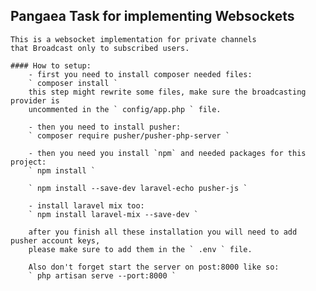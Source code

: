 ## Pangaea Task for implementing Websockets
	This is a websocket implementation for private channels
	that Broadcast only to subscribed users.

    #### How to setup:
		- first you need to install composer needed files:
	 	` composer install `
		this step might rewrite some files, make sure the broadcasting provider is
		uncommented in the ` config/app.php ` file.

		- then you need to install pusher:
		` composer require pusher/pusher-php-server `

		- then you need you install `npm` and needed packages for this project:
		` npm install `

		` npm install --save-dev laravel-echo pusher-js `

		- install laravel mix too:
		` npm install laravel-mix --save-dev `

		after you finish all these installation you will need to add pusher account keys,
		please make sure to add them in the ` .env ` file.

		Also don't forget start the server on post:8000 like so:
		` php artisan serve --port:8000 `
